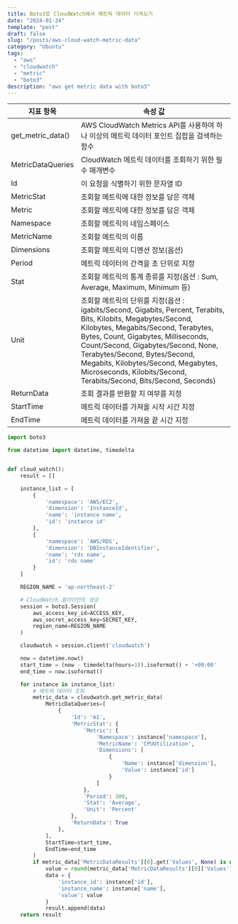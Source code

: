 ```yaml
---
title: Boto3로 CloudWatch에서 메트릭 데이터 가져오기
date: "2024-01-24"
template: "post"
draft: false
slug: "/posts/aws-cloud-watch-metric-data"
category: "Ubuntu"
tags:
  - "aws"
  - "cloudwatch"
  - "metric"
  - "boto3"
description: "aws get metric data with boto3"
---
```



| 지표 항목             | 속성 값                                                                                                                                                                                                                                                                                                                                                                |
|-------------------|---------------------------------------------------------------------------------------------------------------------------------------------------------------------------------------------------------------------------------------------------------------------------------------------------------------------------------------------------------------------|
| get_metric_data() | AWS CloudWatch Metrics API를 사용하여 하나 이상의 메트릭 데이터 포인트 집합을 검색하는 함수                                                                                                                                                                                                                                                                                                     |
| MetricDataQueries | CloudWatch 메트릭 데이터를 조회하기 위한 필수 매개변수                                                                                                                                                                                                                                                                                                                                 |
| Id                | 이 요청을 식별하기 위한 문자열 ID                                                                                                                                                                                                                                                                                                                                                |
| MetricStat        | 조회할 메트릭에 대한 정보를 담은 객체                                                                                                                                                                                                                                                                                                                                               |
| Metric            | 조회할 메트릭에 대한 정보를 담은 객체                                                                                                                                                                                                                                                                                                                                               |
| Namespace         | 조회할 메트릭의 네임스페이스                                                                                                                                                                                                                                                                                                                                                     |
| MetricName        | 조회할 메트릭의 이름                                                                                                                                                                                                                                                                                                                                                         |
| Dimensions        | 조회할 메트릭의 디멘션 정보(옵션)                                                                                                                                                                                                                                                                                                                                                 |
| Period            | 메트릭 데이터의 간격을 초 단위로 지정                                                                                                                                                                                                                                                                                                                                               |
| Stat              | 조회할 메트릭의 통계 종류를 지정(옵션 : Sum, Average, Maximum, Minimum 등)                                                                                                                                                                                                                                                                                                           |
| Unit              | 조회할 메트릭의 단위를 지정(옵션 : igabits/Second, Gigabits, Percent, Terabits, Bits, Kilobits, Megabytes/Second, Kilobytes, Megabits/Second, Terabytes, Bytes, Count, Gigabytes, Milliseconds, Count/Second, Gigabytes/Second, None, Terabytes/Second, Bytes/Second, Megabits, Kilobytes/Second, Megabytes, Microseconds, Kilobits/Second, Terabits/Second, Bits/Second, Seconds) |
| ReturnData        | 조회 결과를 반환할 지 여부를 지정                                                                                                                                                                                                                                                                                                                                                 |
| StartTime         | 메트릭 데이터를 가져올 시작 시간 지정                                                                                                                                                                                                                                                                                                                                               |
| EndTime           | 메트릭 데이터를 가져올 끝 시간 지정                                                                                                                                                                                                                                                                                                                                                |


```python
import boto3

from datetime import datetime, timedelta


def cloud_watch():
    result = []

    instance_list = [
        {
            'namespace': 'AWS/EC2',
            'dimension': 'InstanceId',
            'name': 'instance name',
            'id': 'instance id'
        },
        {
            'namespace': 'AWS/RDS',
            'dimension': 'DBInstanceIdentifier',
            'name': 'rds name',
            'id': 'rds name'
        }
    ]

    REGION_NAME = 'ap-northeast-2'

    # CloudWatch 클라이언트 생성
    session = boto3.Session(
        aws_access_key_id=ACCESS_KEY,
        aws_secret_access_key=SECRET_KEY,
        region_name=REGION_NAME
    )

    cloudwatch = session.client('cloudwatch')

    now = datetime.now()
    start_time = (now - timedelta(hours=1)).isoformat() + '+09:00'
    end_time = now.isoformat()

    for instance in instance_list:
        # 메트릭 데이터 조회
        metric_data = cloudwatch.get_metric_data(
            MetricDataQueries=[
                {
                    'Id': 'm1',
                    'MetricStat': {
                        'Metric': {
                            'Namespace': instance['namespace'],
                            'MetricName': 'CPUUtilization',
                            'Dimensions': [
                                {
                                    'Name': instance['dimension'],
                                    'Value': instance['id']
                                }
                            ]
                        },
                        'Period': 300,
                        'Stat': 'Average',
                        'Unit': 'Percent'
                    },
                    'ReturnData': True
                },
            ],
            StartTime=start_time,
            EndTime=end_time
        )
        if metric_data['MetricDataResults'][0].get('Values', None) is not None:
            value = round(metric_data['MetricDataResults'][0]['Values'][0], 2)
            data = {
                'instance_id': instance['id'],
                'instance_name': instance['name'],
                'value': value
            }
            result.append(data)
    return result
```
